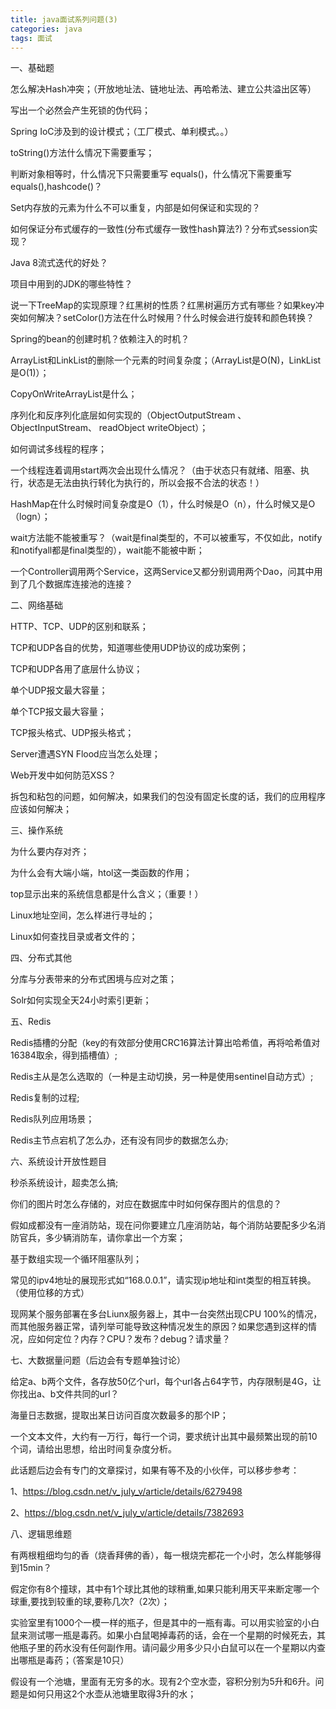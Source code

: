 ```yaml
---
title: java面试系列问题(3)
categories: java
tags: 面试
---
```



一、基础题

怎么解决Hash冲突；（开放地址法、链地址法、再哈希法、建立公共溢出区等）

写出一个必然会产生死锁的伪代码；

Spring IoC涉及到的设计模式；（工厂模式、单利模式。。）

toString()方法什么情况下需要重写；

判断对象相等时，什么情况下只需要重写 equals()，什么情况下需要重写 equals(),hashcode()？

Set内存放的元素为什么不可以重复，内部是如何保证和实现的？

如何保证分布式缓存的一致性(分布式缓存一致性hash算法?)？分布式session实现？

Java 8流式迭代的好处？

项目中用到的JDK的哪些特性？

说一下TreeMap的实现原理？红黑树的性质？红黑树遍历方式有哪些？如果key冲突如何解决？setColor()方法在什么时候用？什么时候会进行旋转和颜色转换？

Spring的bean的创建时机？依赖注入的时机？

ArrayList和LinkList的删除一个元素的时间复杂度；（ArrayList是O(N)，LinkList是O(1)）；

CopyOnWriteArrayList是什么；

序列化和反序列化底层如何实现的（ObjectOutputStream 、ObjectInputStream、 readObject  writeObject）；

如何调试多线程的程序；

一个线程连着调用start两次会出现什么情况？（由于状态只有就绪、阻塞、执行，状态是无法由执行转化为执行的，所以会报不合法的状态！）

HashMap在什么时候时间复杂度是O（1），什么时候是O（n），什么时候又是O（logn）；

wait方法能不能被重写？（wait是final类型的，不可以被重写，不仅如此，notify和notifyall都是final类型的），wait能不能被中断；

一个Controller调用两个Service，这两Service又都分别调用两个Dao，问其中用到了几个数据库连接池的连接？

二、网络基础

HTTP、TCP、UDP的区别和联系；

TCP和UDP各自的优势，知道哪些使用UDP协议的成功案例；

TCP和UDP各用了底层什么协议；

单个UDP报文最大容量；

单个TCP报文最大容量；

TCP报头格式、UDP报头格式；

Server遭遇SYN Flood应当怎么处理；

Web开发中如何防范XSS？

拆包和粘包的问题，如何解决，如果我们的包没有固定长度的话，我们的应用程序应该如何解决；

三、操作系统

为什么要内存对齐；

为什么会有大端小端，htol这一类函数的作用；

top显示出来的系统信息都是什么含义；（重要！）

Linux地址空间，怎么样进行寻址的；

Linux如何查找目录或者文件的；

四、分布式其他

分库与分表带来的分布式困境与应对之策；

Solr如何实现全天24小时索引更新；

五、Redis

Redis插槽的分配（key的有效部分使用CRC16算法计算出哈希值，再将哈希值对16384取余，得到插槽值）;

Redis主从是怎么选取的（一种是主动切换，另一种是使用sentinel自动方式）;

Redis复制的过程;

Redis队列应用场景；

Redis主节点宕机了怎么办，还有没有同步的数据怎么办;

六、系统设计开放性题目

秒杀系统设计，超卖怎么搞;

你们的图片时怎么存储的，对应在数据库中时如何保存图片的信息的？

假如成都没有一座消防站，现在问你要建立几座消防站，每个消防站要配多少名消防官兵，多少辆消防车，请你拿出一个方案；

基于数组实现一个循环阻塞队列；

常见的ipv4地址的展现形式如“168.0.0.1”，请实现ip地址和int类型的相互转换。（使用位移的方式）

现网某个服务部署在多台Liunx服务器上，其中一台突然出现CPU 100%的情况，而其他服务器正常，请列举可能导致这种情况发生的原因？如果您遇到这样的情况，应如何定位？内存？CPU？发布？debug？请求量？

七、大数据量问题（后边会有专题单独讨论）

给定a、b两个文件，各存放50亿个url，每个url各占64字节，内存限制是4G，让你找出a、b文件共同的url？

海量日志数据，提取出某日访问百度次数最多的那个IP；

一个文本文件，大约有一万行，每行一个词，要求统计出其中最频繁出现的前10个词，请给出思想，给出时间复杂度分析。

此话题后边会有专门的文章探讨，如果有等不及的小伙伴，可以移步参考：

1、https://blog.csdn.net/v_july_v/article/details/6279498

2、https://blog.csdn.net/v_july_v/article/details/7382693

八、逻辑思维题

有两根粗细均匀的香（烧香拜佛的香），每一根烧完都花一个小时，怎么样能够得到15min？

假定你有8个撞球，其中有1个球比其他的球稍重,如果只能利用天平来断定哪一个球重,要找到较重的球,要称几次?（2次）；

实验室里有1000个一模一样的瓶子，但是其中的一瓶有毒。可以用实验室的小白鼠来测试哪一瓶是毒药。如果小白鼠喝掉毒药的话，会在一个星期的时候死去，其他瓶子里的药水没有任何副作用。请问最少用多少只小白鼠可以在一个星期以内查出哪瓶是毒药；（答案是10只）

假设有一个池塘，里面有无穷多的水。现有2个空水壶，容积分别为5升和6升。问题是如何只用这2个水壶从池塘里取得3升的水；